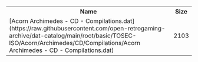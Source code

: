<table>
<tr><th>Name</th><th>Size</th></tr>
<tr><td>
[Acorn Archimedes - CD - Compilations.dat](https://raw.githubusercontent.com/open-retrogaming-archive/dat-catalog/main/root/basic/TOSEC-ISO/Acorn/Archimedes/CD/Compilations/Acorn Archimedes - CD - Compilations.dat)
</td><td>2103</td></tr>
</table>
